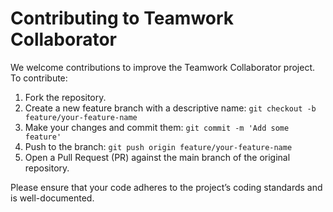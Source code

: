 # Contributing to Teamwork Collaborator

We welcome contributions to improve the Teamwork Collaborator project. To contribute:
1. Fork the repository.
2. Create a new feature branch with a descriptive name: `git checkout -b feature/your-feature-name`
3. Make your changes and commit them: `git commit -m 'Add some feature'`
4. Push to the branch: `git push origin feature/your-feature-name`
5. Open a Pull Request (PR) against the main branch of the original repository.

Please ensure that your code adheres to the project’s coding standards and is well-documented.
